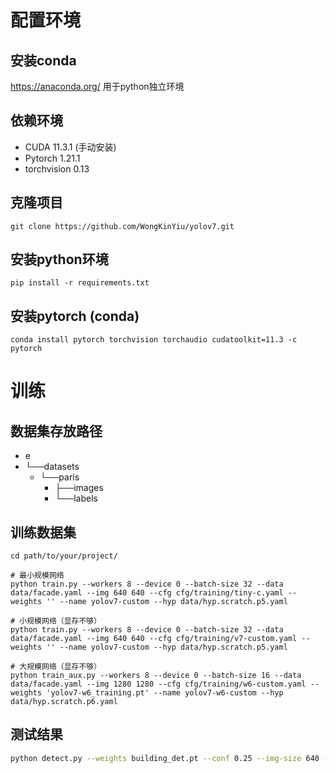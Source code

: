 # 配置环境
## 安装conda
https://anaconda.org/
用于python独立环境

## 依赖环境
- CUDA 11.3.1 (手动安装)
- Pytorch 1.21.1
- torchvision 0.13

## 克隆项目
``` shell
git clone https://github.com/WongKinYiu/yolov7.git
```

## 安装python环境
``` shell
pip install -r requirements.txt
```

## 安装pytorch (conda)
``` shell
conda install pytorch torchvision torchaudio cudatoolkit=11.3 -c pytorch
```

# 训练
## 数据集存放路径
- e
- └──datasets
     -   └──paris
         -   ├──images
         -   └──labels


## 训练数据集

``` shell
cd path/to/your/project/

# 最小规模网络
python train.py --workers 8 --device 0 --batch-size 32 --data data/facade.yaml --img 640 640 --cfg cfg/training/tiny-c.yaml --weights '' --name yolov7-custom --hyp data/hyp.scratch.p5.yaml

# 小规模网络（显存不够）
python train.py --workers 8 --device 0 --batch-size 32 --data data/facade.yaml --img 640 640 --cfg cfg/training/v7-custom.yaml --weights '' --name yolov7-custom --hyp data/hyp.scratch.p5.yaml

# 大规模网络（显存不够）
python train_aux.py --workers 8 --device 0 --batch-size 16 --data data/facade.yaml --img 1280 1280 --cfg cfg/training/w6-custom.yaml --weights 'yolov7-w6_training.pt' --name yolov7-w6-custom --hyp data/hyp.scratch.p6.yaml
```

## 测试结果
```bash
python detect.py --weights building_det.pt --conf 0.25 --img-size 640 --source e:/datasets/test/ppt-1
```